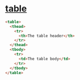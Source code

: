 # [table](https://developer.mozilla.org/en-US/docs/Web/HTML/Element/table)

```html
<table>
  <thead>
    <tr>
      <th>The table header</th>
    </tr>
  </thead>
  <tbody>
    <tr>
      <td>The table body</td>
    </tr>
  </tbody>
</table>
```
